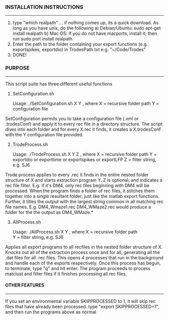 
### INSTALLATION INSTRUCTIONS
-----------------------------
1) type "which realpath" 
... if nothing comes up, its a quick download. As long as you have unix, do the following
	a) Debian/Ubuntu: 
		sudo apt-get install realpath
	b) Mac OS: If you do not have macports, install it; then run 
		sudo port install realpath
2) Enter the path to the folder containing your export functions (e.g. exportspikes, exportdio) in TrodesPath.txt
	e.g. "~/Code/Trodes"
3) DONE!

### PURPOSE
-----------------------------
This script suite has three different useful functions

1) SetConfiguration.sh 

	Usage: ./SetConfiguration.sh X Y
	, where X = recursive folder path
		Y = configuration file

SetConfiguration permits you to take a configuration file (.xml or .trodesConf) and apply it to every rec file in a directory structure. The script dives into each folder and for every X.rec it finds, it creates a X.trodesConf with the Y configuration file provided.

2) TrodeProcess.sh

	Usage: ./TrodeProcess.sh X Y Z
	, where X = recursive folder path
		Y = exportdio or exporttime or exportspikes or exportLFP
		Z = filter string, e.g. SJ6

Trode process applies to every .rec it finds in the entire nested folder structure of X and starts extraction program Y. Z is optional, and indicates a rec file filter. E.g. if it's DM4, only rec files beginning with DM4 will be processed. When the program finds a folder of rec files, it stitches them together into a single resultant folder, just like the matlab export functions. Further, it titles the output with the largest string common in all matching rec file names. E.g. DM4_Wmaze1.rec DM4_WMaze2.rec would produce a folder for the the output as DM4_WMaze.*

3) AllProcess.sh

	Usage: ./AllProcess.sh X Y
	, where X = recursive folder path	
		Y = filter string, e.g. SJ6

Applies all export programs to all recfiles in the nested folder structure of X. Knocks out all of the extraction process once and for all, generating all the .dat files for all .rec files. This opens 4 processes that run in the background and handle each of the exports respectively. Once this process has begun, to terminate, type "q" and hit enter. The program proceeds to process matclust and filter files if it finishes processing all rec files. 

#### OTHER FEATURES
---------------------------------
If you set an environmental variable SKIPPROCESSED to 1, it will skip rec files that have already been processed.
	type "export SKIPPROCESSED=1", and then run the programs above as normal
